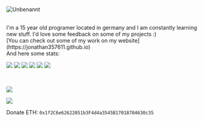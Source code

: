 ![Unbenannt](https://user-images.githubusercontent.com/63909127/146606078-f4d2f95a-d46e-480a-8bd2-5e5a5aefd63c.png)

<br>
I'm a 15 year old programer located in germany and I am constantly learning new stuff.
I'd love some feedback on some of my projects :)
<br>
[You can check out some of my work on my website](https://jonathan357611.github.io)
<br>
And here some stats:

![](https://img.shields.io/badge/Python-3776AB?style=for-the-badge&logo=python&logoColor=white)
![](https://img.shields.io/badge/HTML-239120?style=for-the-badge&logo=html5&logoColor=white)
![](https://img.shields.io/badge/CSS-239120?&style=for-the-badge&logo=css3&logoColor=white)
![](https://img.shields.io/badge/JavaScript-F7DF1E?style=for-the-badge&logo=javascript&logoColor=black)
![](https://img.shields.io/badge/jQuery-0769AD?style=for-the-badge&logo=jquery&logoColor=white)
![](https://img.shields.io/badge/Flask-000000?style=for-the-badge&logo=flask&logoColor=white)

<br>

![](https://github-readme-stats.vercel.app/api?username=Jonathan357611&theme=radical)

![](https://github-readme-stats.vercel.app/api/top-langs/?username=Jonathan357611&theme=radical)

Donate ETH:
```0x1f2C6e62622051b3F4d4a3545B17018704630c35```
